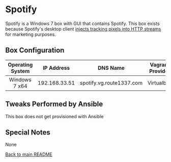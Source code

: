 Spotify
==============
Spotify is a Windows 7 box with GUI that contains Spotify.
This box exists because Spotify's desktop client [injects tracking pixels into HTTP streams](https://twitter.com/bcrypt/status/837098973022183424) for marketing purposes.

Box Configuration
------------
| Operating System | IP Address    | DNS Name                          | Vagrant Provider | RAM | CPUs |
|:----------------:|:-------------:|:---------------------------------:|:----------------:|:---:|:----:|
| Windows 7 x64    | 192.168.33.51 | spotify.vg.route1337.com          | Virtualbox       | 2GB | 2    |

Tweaks Performed by Ansible
------------
This box does not get provisioned with Ansible

Special Notes
------------
None

[Back to main README](../README.md)
